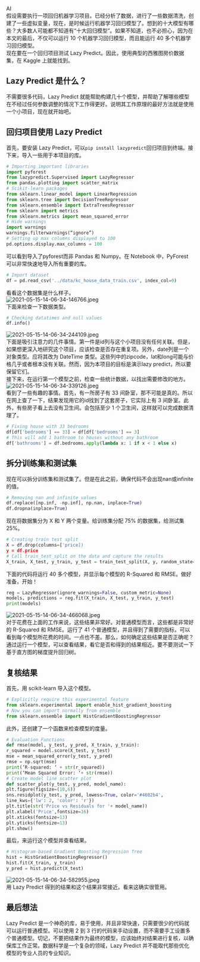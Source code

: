 AI<br />假设需要执行一项回归机器学习项目。已经分析了数据，进行了一些数据清洗，创建了一些虚拟变量，现在，是时候运行机器学习回归模型了。想到的十大模型有哪些？大多数人可能都不知道有“十大回归模型”。如果不知道，也不必担心，因为在本文的最后，不仅可以运行 10 个机器学习回归模型，而且能运行 40 多个机器学习回归模型。<br />现在要在一个回归项目测试 Lazy Predict。因此，使用典型的西雅图房价数据集，在 Kaggle 上就能找到。
<a name="rMK2B"></a>
## Lazy Predict 是什么？
不需要很多代码，Lazy Predict 就能帮助构建几十个模型，并帮助了解哪些模型在不经过任何参数调整的情况下工作得更好。说明其工作原理的最好方法就是使用一个小项目，现在就开始吧。
<a name="dqQgX"></a>
## 回归项目使用 Lazy Predict
首先，要安装 Lazy Predict，可以`pip install lazypredict`回归项目到终端。接下来，导入一些用于本项目的库。
```python
# Importing important libraries
import pyforest
from lazypredict.Supervised import LazyRegressor
from pandas.plotting import scatter_matrix
# Scikit-learn packages
from sklearn.linear_model import LinearRegression
from sklearn.tree import DecisionTreeRegressor
from sklearn.ensemble import ExtraTreesRegressor
from sklearn import metrics
from sklearn.metrics import mean_squared_error
# Hide warnings
import warnings
warnings.filterwarnings(“ignore”)
# Setting up max columns displayed to 100
pd.options.display.max_columns = 100
```
可以看到导入了pyforest而非 Pandas 和 Numpy。在 Notebook 中，PyForest 可以非常快速地导入所有重要的库。
```python
# Import dataset
df = pd.read_csv('../data/kc_house_data_train.csv', index_col=0)
```
看看这个数据集是什么样子。<br />![2021-05-15-14-06-34-146766.jpeg](https://cdn.nlark.com/yuque/0/2021/jpeg/396745/1621059834274-897270d2-ed8d-46db-acc7-598663bf2b8b.jpeg#clientId=ubc301229-15b5-4&from=ui&id=u0bb96a21&originHeight=190&originWidth=1080&originalType=binary&size=31557&status=done&style=shadow&taskId=u4d2b5d9e-8517-4d03-95d3-098645a550c)<br />下面来检查一下数据类型。
```python
# Checking datatimes and null values
df.info()
```
![2021-05-15-14-06-34-244109.jpeg](https://cdn.nlark.com/yuque/0/2021/jpeg/396745/1621059841677-a212b7f5-fe2f-42a5-8f18-7094e6a75f10.jpeg#clientId=ubc301229-15b5-4&from=ui&id=ueb851815&originHeight=536&originWidth=1080&originalType=binary&size=65592&status=done&style=shadow&taskId=uf1656027-2716-479b-bc37-95dafd8982f)<br />下面是吸引注意力的几件事情。第一件是id列与这个小项目没有任何关联。但是，如果想更深入地研究这个项目，应该检查是否存在重复项。另外，date列是一个对象类型。应将其改为 DateTime 类型。这些列中的zipcode，lat和long可能与价格几乎或者根本没有关联。然而，因为本项目的目标是演示lazy predict，所以要保留它们。<br />接下来，在运行第一个模型之前，检查一些统计数据，以找出需要修改的地方。<br />![2021-05-15-14-06-34-339126.jpeg](https://cdn.nlark.com/yuque/0/2021/jpeg/396745/1621059873129-f797c8c8-acf0-4964-8892-30022b0a5649.jpeg#clientId=ubc301229-15b5-4&from=ui&id=u26822cb4&originHeight=274&originWidth=1080&originalType=binary&size=49423&status=done&style=shadow&taskId=ub822cd50-56a0-4872-82ed-6c040aea4f2)<br />看到了一些有趣的事情。首先，有一所房子有 33 间卧室，那不可能是真的。所以在网上查了一下，结果发现用它的id找到了这套房子，它实际上有 3 间卧室。此外，有些房子看上去没有卫生间。会包括至少 1 个卫生间，这样就可以完成数据清理了。
```python
# Fixing house with 33 bedrooms
df[df['bedrooms'] == 33] = df[df['bedrooms'] == 3]
# This will add 1 bathroom to houses without any bathroom
df['bathrooms'] = df.bedrooms.apply(lambda x: 1 if x < 1 else x)
```
<a name="YCpkT"></a>
## 拆分训练集和测试集
现在可以拆分训练集和测试集了。但是在此之前，确保代码不会出现nan或infinite的值。
```python
# Removing nan and infinite values
df.replace([np.inf, -np.inf], np.nan, inplace=True)
df.dropna(inplace=True)
```
现在将数据集分为 X 和 Y 两个变量。给训练集分配 75% 的数据集，给测试集 25%。
```python
# Creating train test split
X = df.drop(columns=['price])
y = df.price
# Call train_test_split on the data and capture the results
X_train, X_test, y_train, y_test = train_test_split(X, y, random_state=3,test_size=0.25)
```
下面的代码将运行 40 多个模型，并显示每个模型的 R-Squared 和 RMSE。做好准备，开始！
```python
reg = LazyRegressor(ignore_warnings=False, custom_metric=None)
models, predictions = reg.fit(X_train, X_test, y_train, y_test)
print(models)
```
![2021-05-15-14-06-34-466068.jpeg](https://cdn.nlark.com/yuque/0/2021/jpeg/396745/1621059916497-9e5851c0-d78c-495b-839a-6b91875a8b9d.jpeg#clientId=ubc301229-15b5-4&from=ui&id=u0058b72c&originHeight=1040&originWidth=1080&originalType=binary&size=153379&status=done&style=shadow&taskId=ua07dab9d-f976-43fe-84db-c0d432887c5)<br />对于花费在上面的工作来说，这些结果非常好。对普通模型而言，这些都是非常好的 R-Squared 和 RMSE。运行了 41 个普通模型，并且得到了需要的指标，可以看到每个模型所花费的时间。一点也不差。那么，如何确定这些结果是否正确呢？通过运行一个模型，可以查看结果，看它是否和得到的结果相近。要不要测试一下基于直方图的梯度提升回归树。
<a name="T2CxZ"></a>
## 复核结果
首先，用 scikit-learn 导入这个模型。
```python
# Explicitly require this experimental feature
from sklearn.experimental import enable_hist_gradient_boosting
# Now you can import normally from ensemble
from sklearn.ensemble import HistGradientBoostingRegressor
```
此外，还创建了一个函数来检查模型的度量。
```python
# Evaluation Functions
def rmse(model, y_test, y_pred, X_train, y_train):
r_squared = model.score(X_test, y_test)
mse = mean_squared_error(y_test, y_pred)
rmse = np.sqrt(mse)
print(‘R-squared: ‘ + str(r_squared))
print(‘Mean Squared Error: ‘+ str(rmse))
# Create model line scatter plot
def scatter_plot(y_test, y_pred, model_name):
plt.figure(figsize=(10,6))
sns.residplot(y_test, y_pred, lowess=True, color='#4682b4',
line_kws={'lw': 2, 'color': 'r'})
plt.title(str('Price vs Residuals for '+ model_name))
plt.xlabel('Price',fontsize=16)
plt.xticks(fontsize=13)
plt.yticks(fontsize=13)
plt.show()
```
最后，来运行这个模型并查看结果。
```python
# Histogram-based Gradient Boosting Regression Tree
hist = HistGradientBoostingRegressor()
hist.fit(X_train, y_train)
y_pred = hist.predict(X_test)
```
![2021-05-15-14-06-34-582955.jpeg](https://cdn.nlark.com/yuque/0/2021/jpeg/396745/1621059978295-419b7918-1b40-4907-9290-0c7fa9fedfc1.jpeg#clientId=ubc301229-15b5-4&from=ui&id=ua339a43d&originHeight=623&originWidth=1080&originalType=binary&size=51651&status=done&style=shadow&taskId=u160a3b35-5583-49c2-9604-26f090ec600)<br />用 Lazy Predict 得到的结果和这个结果非常接近。看来这确实很管用。
<a name="IOVok"></a>
## 最后想法
Lazy Predict 是一个神奇的库，易于使用，并且非常快速，只需要很少的代码就可以运行普通模型。可以使用 2 到 3 行的代码来手动设置，而不需要手工设置多个普通模型。切记，不要把结果作为最终的模型，应该始终对结果进行复核，以确保库工作正常。数据科学是一个复杂的领域，Lazy Predict 并不能取代那些优化模型的专业人员的专业知识。
